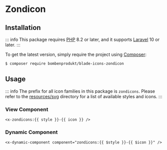 # Zondicon

## Installation

::: info
This package requires [PHP](https://www.php.net/) 8.2 or later, and it supports [Laravel](https://laravel.com/) 10 or later.
:::

To get the latest version, simply require the project using [Composer](https://getcomposer.org/):

```bash
$ composer require bombenprodukt/blade-icons-zondicon
```

## Usage

::: info
The prefix for all icon families in this package is `zondicons`. Please refer to the [resources/svg](https://github.com/faustbrian/blade-icons-zondicon/tree/main/resources/svg) directory for a list of available styles and icons.
:::

### View Component

```blade
<x-zondicons:{{ style }}-{{ icon }} />
```

### Dynamic Component

```blade
<x-dynamic-component component="zondicons:{{ $style }}-{{ $icon }}" />
```
